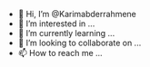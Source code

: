 - 👋 Hi, I’m @Karimabderrahmene
- 👀 I’m interested in ...
- 🌱 I’m currently learning ...
- 💞️ I’m looking to collaborate on ...
- 📫 How to reach me ...

<!---
Karimabderrahmene/Karimabderrahmene is a ✨ special ✨ repository because its `README.md` (this file) appears on your GitHub profile.
You can click the Preview link to take a look at your changes.
--->
